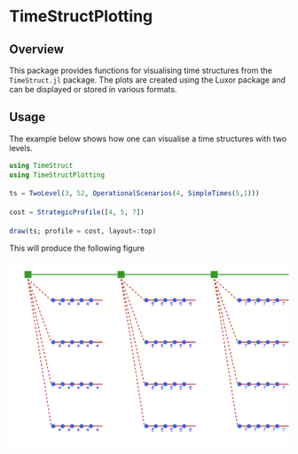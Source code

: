 # TimeStructPlotting

## Overview
This package provides functions for visualising time structures from the `TimeStruct.jl` package.
The plots are created using the Luxor package and can be displayed or stored in various formats.

## Usage

The example below shows how one can visualise a time structures with two levels.

```julia
using TimeStruct
using TimeStructPlotting

ts = TwoLevel(3, 52, OperationalScenarios(4, SimpleTimes(5,1)))

cost = StrategicProfile([4, 5, 7])

draw(ts; profile = cost, layout=:top)

```

This will produce the following figure

![](docs/example.png)
